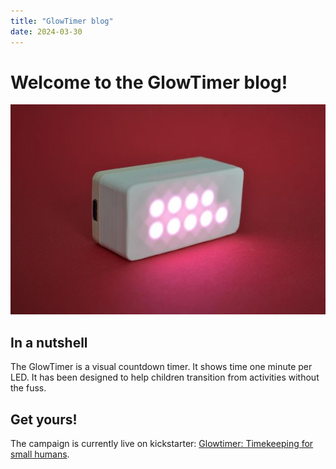 ```yaml
---
title: "GlowTimer blog"
date: 2024-03-30
---
```



# Welcome to the GlowTimer blog!

![Proto 3](proto3-front1.JPG)

## In a nutshell 

The GlowTimer is a visual countdown timer. It shows time one minute per LED. It has been designed to help children transition from activities without the fuss.

## Get yours!

The campaign is currently live on kickstarter: [Glowtimer: Timekeeping for small humans](https://www.kickstarter.com/projects/jonmrico/glowtimer-timekeeping-for-small-humans).
